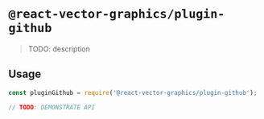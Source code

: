 # `@react-vector-graphics/plugin-github`

> TODO: description

## Usage

```js
const pluginGithub = require('@react-vector-graphics/plugin-github');

// TODO: DEMONSTRATE API
```
